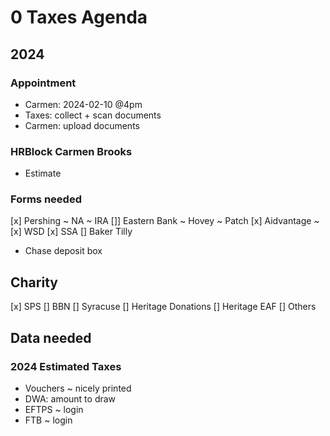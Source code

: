 # 0 Taxes Agenda

## 2024

### Appointment

* Carmen: 2024-02-10 @4pm
* Taxes: collect + scan documents
* Carmen: upload documents

### HRBlock Carmen Brooks

* Estimate

### Forms needed

[x] Pershing ~ NA ~ IRA
[]] Eastern Bank ~ Hovey ~ Patch
[x] Aidvantage ~
[x] WSD
[x] SSA
[] Baker Tilly
* Chase deposit box


## Charity

[x] SPS
[] BBN
[] Syracuse
[] Heritage Donations
[] Heritage EAF
[] Others


## Data needed


### 2024 Estimated Taxes

* Vouchers ~ nicely printed
* DWA: amount to draw
* EFTPS ~ login
* FTB ~ login